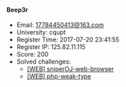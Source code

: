 #### Beep3r  

* Email: 17784450413@163.com  
* University: cqupt  
* Register Time: 2017-07-20 23:41:55  
* Register IP: 125.82.11.115  
* Score: 200  
* Solved challenges: 
  * [[WEB] sniperOJ-web-browser](https://github.com/SniperOJ/Challenges/blob/master/WEB/sniperOJ-web-browser.json)  
  * [[WEB] php-weak-type](https://github.com/SniperOJ/Challenges/blob/master/WEB/php-weak-type.json)  
